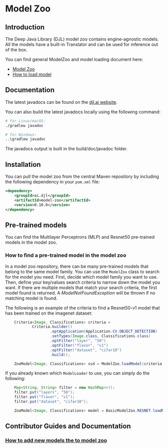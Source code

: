# Model Zoo

## Introduction

The Deep Java Library (DJL) model zoo contains engine-agnostic models. All the models have a built-in Translator and
can be used for inference out of the box.

You can find general ModelZoo and model loading document here:

- [Model Zoo](../docs/model-zoo.md)
- [How to load model](../docs/load_model.md)

## Documentation

The latest javadocs can be found on the [djl.ai website](https://javadoc.io/doc/ai.djl/model-zoo/latest/index.html).

You can also build the latest javadocs locally using the following command:

```sh
# for Linux/macOS:
./gradlew javadoc

# for Windows:
..\gradlew javadoc
```

The javadocs output is built in the build/doc/javadoc folder.

## Installation
You can pull the model zoo from the central Maven repository by including the following dependency in your `pom.xml` file:

```xml
<dependency>
    <groupId>ai.djl</groupId>
    <artifactId>model-zoo</artifactId>
    <version>0.10.0</version>
</dependency>
```

## Pre-trained models

You can find the Multilayer Perceptrons (MLP) and Resnet50 pre-trained models in the model zoo.

### How to find a pre-trained model in the model zoo

In a model zoo repository, there can be many pre-trained models that belong to the same model family.
You can use the `ModelZoo` class to search for the model you need.
First, decide which model family you want to use. Then, define your key/values search criteria
to narrow down the model you want. If there are multiple models that match your search criteria, the first
model found is returned. A *ModelNotFoundException* will be thrown if no matching model is found.

The following is an example of the criteria to find a Resnet50-v1 model that has been trained on the imagenet dataset:

```java
    Criteria<Image, Classifications> criteria =
            Criteria.builder()
                    .optApplication(Application.CV.OBJECT_DETECTION)
                    .setTypes(Image.class, Classifications.class)
                    .optFilter("layer", "50")
                    .optFilter("flavor", "v1")
                    .optFilter("dataset", "cifar10")
                    .build();

    ZooModel<Image, Classifications> ssd = ModelZoo.loadModel(criteria));
```

If you already known which `ModelLoader` to use, you can simply do the following:

```java
    Map<String, String> filter = new HashMap<>();
    filter.put("layers", "50");
    filter.put("flavor", "v1");
    filter.put("dataset", "cifar10");

    ZooModel<Image, Classifications> model = BasicModelZoo.RESNET.loadModel(filter);
```


## Contributor Guides and Documentation

### [How to add new models the to model zoo](../docs/development/add_model_to_model-zoo.md)
